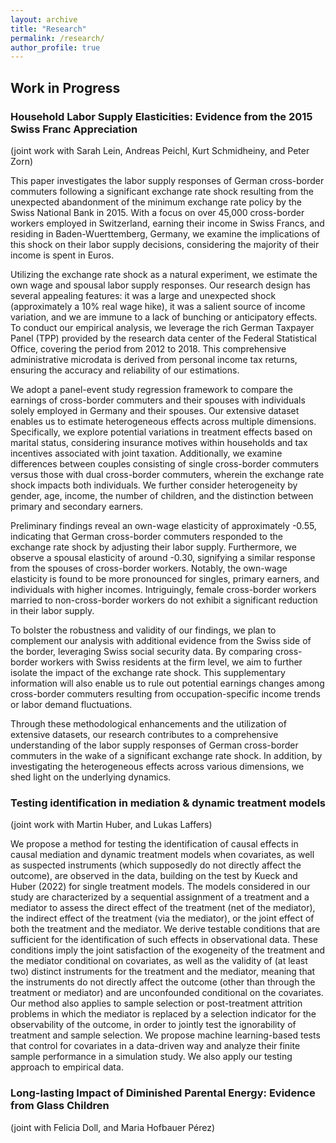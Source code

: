 ```yaml
---
layout: archive
title: "Research"
permalink: /research/
author_profile: true
---
```

## Work in Progress
### Household Labor Supply Elasticities: Evidence from the 2015 Swiss Franc Appreciation
(joint work with Sarah Lein, Andreas Peichl, Kurt Schmidheiny, and Peter Zorn)

This paper investigates the labor supply responses of German cross-border commuters following a significant exchange rate shock resulting from the unexpected abandonment of the minimum exchange rate policy by the Swiss National Bank in 2015. With a focus on over 45,000 cross-border workers employed in Switzerland, earning their income in Swiss Francs, and residing in Baden-Wuerttemberg, Germany, we examine the implications of this shock on their labor supply decisions, considering the majority of their income is spent in Euros.

Utilizing the exchange rate shock as a natural experiment, we estimate the own wage and spousal labor supply responses. Our research design has several appealing features: it was a large and unexpected shock (approximately a 10\% real wage hike), it was a salient source of income variation, and we are immune to a lack of bunching or anticipatory effects. To conduct our empirical analysis, we leverage the rich German Taxpayer Panel (TPP) provided by the research data center of the Federal Statistical Office, covering the period from 2012 to 2018. This comprehensive administrative microdata is derived from personal income tax returns, ensuring the accuracy and reliability of our estimations. 

We adopt a panel-event study regression framework to compare the earnings of cross-border commuters and their spouses with individuals solely employed in Germany and their spouses. Our extensive dataset enables us to estimate heterogeneous effects across multiple dimensions. Specifically, we explore potential variations in treatment effects based on marital status, considering insurance motives within households and tax incentives associated with joint taxation. Additionally, we examine differences between couples consisting of single cross-border commuters versus those with dual cross-border commuters, wherein the exchange rate shock impacts both individuals. We further consider heterogeneity by gender, age, income, the number of children, and the distinction between primary and secondary earners.

Preliminary findings reveal an own-wage elasticity of approximately -0.55, indicating that German cross-border commuters responded to the exchange rate shock by adjusting their labor supply. Furthermore, we observe a spousal elasticity of around -0.30, signifying a similar response from the spouses of cross-border workers. Notably, the own-wage elasticity is found to be more pronounced for singles, primary earners, and individuals with higher incomes. Intriguingly, female cross-border workers married to non-cross-border workers do not exhibit a significant reduction in their labor supply.

To bolster the robustness and validity of our findings, we plan to complement our analysis with additional evidence from the Swiss side of the border, leveraging Swiss social security data. By comparing cross-border workers with Swiss residents at the firm level, we aim to further isolate the impact of the exchange rate shock. This supplementary information will also enable us to rule out potential earnings changes among cross-border commuters resulting from occupation-specific income trends or labor demand fluctuations. 

Through these methodological enhancements and the utilization of extensive datasets, our research contributes to a comprehensive understanding of the labor supply responses of German cross-border commuters in the wake of a significant exchange rate shock. In addition, by investigating the heterogeneous effects across various dimensions, we shed light on the underlying dynamics. 

### Testing identification in mediation & dynamic treatment models
(joint work with Martin Huber, and Lukas Laffers)

We propose a method for testing the identification of causal effects in causal mediation and dynamic treatment models when covariates, as well as suspected instruments (which supposedly do not directly affect the outcome), are observed in the data, building on the test by Kueck and Huber (2022) for single treatment models. The models considered in our study are characterized by a sequential assignment of a treatment and a mediator to assess the direct effect of the treatment (net of the mediator), the indirect effect of the treatment (via the mediator), or the joint effect of both the treatment and the mediator. We derive testable conditions that are sufficient for the identification of such effects in observational data. These conditions imply the joint satisfaction of the exogeneity of the treatment and the mediator conditional on covariates, as well as the validity of (at least two) distinct instruments for the treatment and the mediator, meaning that the instruments do not directly affect the outcome (other than through the treatment or mediator) and are unconfounded conditional on the covariates. Our method also applies to sample selection or post-treatment attrition problems in which the mediator is replaced by a selection indicator for the observability of the outcome, in order to jointly test the ignorability of treatment and sample selection.  We propose machine learning-based tests that control for covariates in a data-driven way and analyze their finite sample performance in a simulation study. We also apply our testing approach to empirical data.

### Long-lasting Impact of Diminished Parental Energy: Evidence from Glass Children
(joint with Felicia Doll, and Maria Hofbauer Pérez)
